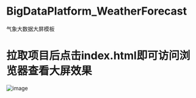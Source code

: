 # BigDataPlatform_WeatherForecast
气象大数据大屏模板

# 拉取项目后点击index.html即可访问浏览器查看大屏效果
![image](https://github.com/zhongzhihong/BigDataPlatform_WeatherForecast/assets/104879188/15983177-dbd1-4658-8dca-e4522e8b2e45)

